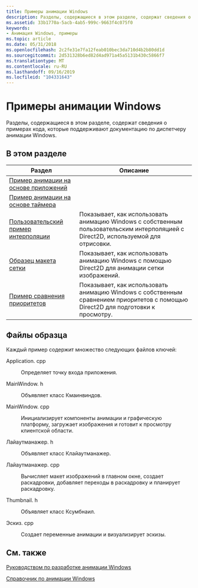 ```yaml
---
title: Примеры анимации Windows
description: Разделы, содержащиеся в этом разделе, содержат сведения о примерах кода, которые поддерживают документацию по диспетчеру анимации Windows.
ms.assetid: 33b1770a-5acb-4ab5-999c-9663f4c075f0
keywords:
- Анимация Windows, примеры
ms.topic: article
ms.date: 05/31/2018
ms.openlocfilehash: 2c2fe31e7fa12feab010bec3da710d4b2b80dd1d
ms.sourcegitcommit: 2d531328b6ed82d4ad971a45a5131b430c5866f7
ms.translationtype: MT
ms.contentlocale: ru-RU
ms.lasthandoff: 09/16/2019
ms.locfileid: "104331643"
---
```

# <a name="windows-animation-samples"></a>Примеры анимации Windows

Разделы, содержащиеся в этом разделе, содержат сведения о примерах кода, которые поддерживают документацию по диспетчеру анимации Windows.

## <a name="in-this-section"></a>В этом разделе



| Раздел                                                                                     | Описание                                                                                                         |
|-------------------------------------------------------------------------------------------|---------------------------------------------------------------------------------------------------------------------|
| [Пример анимации на основе приложений](application-driven-animation-sample.md)<br/> |                                                                                                                     |
| [Пример анимации на основе таймера](timer-driven-animation-sample.md)<br/>             |                                                                                                                     |
| [Пользовательский пример интерполяции](custom-interpolator-sample.md)<br/>                   | Показывает, как использовать анимацию Windows с собственным пользовательским интерполяцией с Direct2D, используемой для отрисовки. <br/> |
| [Образец макета сетки](grid-layout-sample.md)<br/>                                   | Показывает, как использовать анимацию Windows с помощью Direct2D для анимации сетки изображений. <br/>                         |
| [Пример сравнения приоритетов](priority-comparison-sample.md)<br/>                   | Показывает, как использовать анимацию Windows с собственным сравнением приоритетов с помощью Direct2D для подготовки к просмотру.<br/>      |



 

## <a name="sample-files"></a>Файлы образца

Каждый пример содержит множество следующих файлов ключей:

<dl> <dt>

<span id="Application.cpp"></span><span id="application.cpp"></span><span id="APPLICATION.CPP"></span>Application. cpp
</dt> <dd>

Определяет точку входа приложения.

</dd> <dt>

<span id="MainWindow.h"></span><span id="mainwindow.h"></span><span id="MAINWINDOW.H"></span>MainWindow. h
</dt> <dd>

Объявляет класс Кмаинвиндов.

</dd> <dt>

<span id="MainWindow.cpp"></span><span id="mainwindow.cpp"></span><span id="MAINWINDOW.CPP"></span>MainWindow. cpp
</dt> <dd>

Инициализирует компоненты анимации и графическую платформу, загружает изображения и готовит к просмотру клиентской области.

</dd> <dt>

<span id="LayoutManager.h"></span><span id="layoutmanager.h"></span><span id="LAYOUTMANAGER.H"></span>Лайаутманажер. h
</dt> <dd>

Объявляет класс Клайаутманажер.

</dd> <dt>

<span id="LayoutManager.cpp"></span><span id="layoutmanager.cpp"></span><span id="LAYOUTMANAGER.CPP"></span>Лайаутманажер. cpp
</dt> <dd>

Вычисляет макет изображений в главном окне, создает раскадровки, добавляет переходы в раскадровку и планирует раскадровку.

</dd> <dt>

<span id="Thumbnail.h"></span><span id="thumbnail.h"></span><span id="THUMBNAIL.H"></span>Thumbnail. h
</dt> <dd>

Объявляет класс Ксумбнаил.

</dd> <dt>

<span id="Thumbnail.cpp"></span><span id="thumbnail.cpp"></span><span id="THUMBNAIL.CPP"></span>Эскиз. cpp
</dt> <dd>

Создает переменные анимации и визуализирует эскизы.

</dd> </dl>

## <a name="related-topics"></a>См. также

<dl> <dt>

[Руководством по разработке анимации Windows](windows-animation-developer-guide.md)
</dt> <dt>

[Справочник по анимации Windows](windows-animation-reference.md)
</dt> </dl>

 

 





